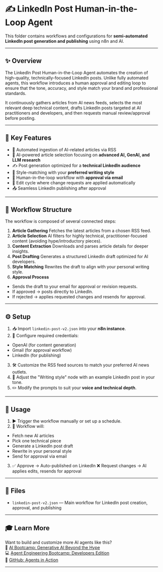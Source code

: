 # ✍️ LinkedIn Post Human-in-the-Loop Agent
This folder contains workflows and configurations for **semi-automated LinkedIn post generation and publishing** using n8n and AI.

---

## ✨ Overview
The LinkedIn Post Human-in-the-Loop Agent automates the creation of high-quality, technically-focused LinkedIn posts. Unlike fully automated agents, this workflow introduces a human approval and editing loop to ensure that the tone, accuracy, and style match your brand and professional standards.

It continuously gathers articles from AI news feeds, selects the most relevant deep technical content, drafts LinkedIn posts targeted at AI practitioners and developers, and then requests manual review/approval before posting.

---

## 🚀 Key Features
- 📰 Automated ingestion of AI-related articles via RSS
- 🧠 AI-powered article selection focusing on **advanced AI, GenAI, and LLM research**
- ✍️ Post generation optimized for a **technical LinkedIn audience**
- 🎨 Style-matching with your **preferred writing style**
- 📨 Human-in-the-loop workflow with **approval via email**
- 🔄 Edit cycle where change requests are applied automatically
- 📤 Seamless LinkedIn publishing after approval

---

## 🧩 Workflow Structure
The workflow is composed of several connected steps:
1. **Article Gathering**
Fetches the latest articles from a chosen RSS feed.
2. **Article Selection**
AI filters for highly technical, practitioner-focused content (avoiding hype/introductory pieces).
3. **Content Extraction**
Downloads and parses article details for deeper insights.
4. **Post Drafting**
Generates a structured LinkedIn draft optimized for AI developers.
5. **Style Matching**
Rewrites the draft to align with your personal writing style.
6. **Approval Process**
- Sends the draft to your email for approval or revision requests.
- If approved → posts directly to LinkedIn.
- If rejected → applies requested changes and resends for approval.

---

## ⚙️ Setup
1. 📥 Import `linkedin-post-v2.json` into your **n8n instance**.
2. 🔑 Configure required credentials:
- OpenAI (for content generation)
- Gmail (for approval workflow)
- LinkedIn (for publishing)
3. 🛠️ Customize the RSS feed sources to match your preferred AI news outlets.
4. 🎨 Adjust the "Writing style" node with an example LinkedIn post in your tone.
5. ✏️ Modify the prompts to suit your **voice and technical depth**.

---

## 🚦 Usage
1. ▶️ Trigger the workflow manually or set up a schedule.
2. 🔄 Workflow will:
- Fetch new AI articles
- Pick one technical piece
- Generate a LinkedIn post draft
- Rewrite in your personal style
- Send for approval via email
3. ✅ Approve → Auto-published on LinkedIn
❌ Request changes → AI applies edits, resends for approval

---

## 📁 Files
- `linkedin-post-v2.json` — Main workflow for LinkedIn post creation, approval, and publishing

---

## 🎓 Learn More
Want to build and customize more AI agents like this?\
🤖 [AI Bootcamp: Generative AI Beyond the Hype](https://maven.com/boring-bot/ml-system-design)\
💻 [Agent Engineering Bootcamp: Developers Edition](https://maven.com/boring-bot/advanced-llm)\
📂 [GitHub: Agents in Action](https://github.com/traversaal-ai/agents-in-action)

---
